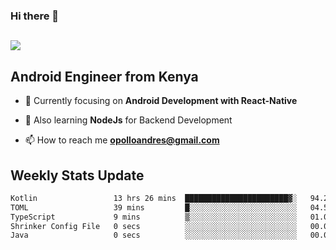 ### Hi there 👋
<h2 align="left"><img src="https://readme-typing-svg.herokuapp.com?color=000000&lines=I'm+Andrew+Opollo😊;Welcome+to+my+Github😜"> </h2>

## Android Engineer from Kenya


- 🌱 Currently focusing on **Android Development with React-Native**

- 🔭 Also learning **NodeJs** for Backend Development

- 📫 How to reach me **opolloandres@gmail.com**


## Weekly Stats Update
<!--START_SECTION:waka-->

```txt
Kotlin                 13 hrs 26 mins  ███████████████████████▓░   94.26 %
TOML                   39 mins         █░░░░░░░░░░░░░░░░░░░░░░░░   04.59 %
TypeScript             9 mins          ▒░░░░░░░░░░░░░░░░░░░░░░░░   01.09 %
Shrinker Config File   0 secs          ░░░░░░░░░░░░░░░░░░░░░░░░░   00.05 %
Java                   0 secs          ░░░░░░░░░░░░░░░░░░░░░░░░░   00.00 %
```

<!--END_SECTION:waka-->



